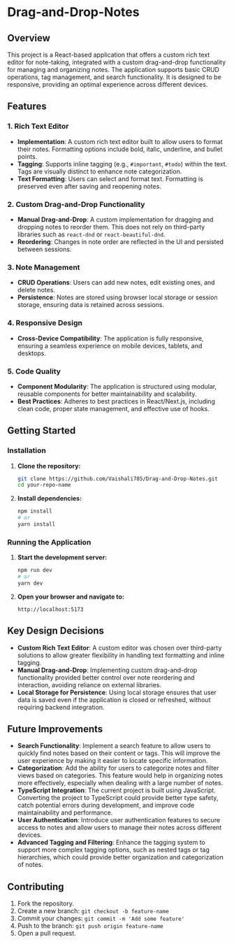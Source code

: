 # Drag-and-Drop-Notes

## Overview

This project is a React-based application that offers a custom rich text editor for note-taking, integrated with a custom drag-and-drop functionality for managing and organizing notes. The application supports basic CRUD operations, tag management, and search functionality. It is designed to be responsive, providing an optimal experience across different devices.

## Features

### 1. Rich Text Editor

- **Implementation**: A custom rich text editor built to allow users to format their notes. Formatting options include bold, italic, underline, and bullet points.
- **Tagging**: Supports inline tagging (e.g., `#important`, `#todo`) within the text. Tags are visually distinct to enhance note categorization.
- **Text Formatting**: Users can select and format text. Formatting is preserved even after saving and reopening notes.

### 2. Custom Drag-and-Drop Functionality

- **Manual Drag-and-Drop**: A custom implementation for dragging and dropping notes to reorder them. This does not rely on third-party libraries such as `react-dnd` or `react-beautiful-dnd`.
- **Reordering**: Changes in note order are reflected in the UI and persisted between sessions.

### 3. Note Management

- **CRUD Operations**: Users can add new notes, edit existing ones, and delete notes.
- **Persistence**: Notes are stored using browser local storage or session storage, ensuring data is retained across sessions.

### 4. Responsive Design

- **Cross-Device Compatibility**: The application is fully responsive, ensuring a seamless experience on mobile devices, tablets, and desktops.

### 5. Code Quality

- **Component Modularity**: The application is structured using modular, reusable components for better maintainability and scalability.
- **Best Practices**: Adheres to best practices in React/Next.js, including clean code, proper state management, and effective use of hooks.

## Getting Started

### Installation

1. **Clone the repository:**

   ```bash
   git clone https://github.com/Vaishali785/Drag-and-Drop-Notes.git
   cd your-repo-name
   ```

2. **Install dependencies:**
   ```bash
   npm install
   # or
   yarn install
   ```

### Running the Application

1. **Start the development server:**

   ```bash
   npm run dev
   # or
   yarn dev
   ```

2. **Open your browser and navigate to:**
   ```
   http://localhost:5173
   ```

## Key Design Decisions

- **Custom Rich Text Editor**: A custom editor was chosen over third-party solutions to allow greater flexibility in handling text formatting and inline tagging.
- **Manual Drag-and-Drop**: Implementing custom drag-and-drop functionality provided better control over note reordering and interaction, avoiding reliance on external libraries.
- **Local Storage for Persistence**: Using local storage ensures that user data is saved even if the application is closed or refreshed, without requiring backend integration.

## Future Improvements

- **Search Functionality**: Implement a search feature to allow users to quickly find notes based on their content or tags. This will improve the user experience by making it easier to locate specific information.
- **Categorization**: Add the ability for users to categorize notes and filter views based on categories. This feature would help in organizing notes more effectively, especially when dealing with a large number of notes.
- **TypeScript Integration**: The current project is built using JavaScript. Converting the project to TypeScript could provide better type safety, catch potential errors during development, and improve code maintainability and performance.
- **User Authentication**: Introduce user authentication features to secure access to notes and allow users to manage their notes across different devices.
- **Advanced Tagging and Filtering**: Enhance the tagging system to support more complex tagging options, such as nested tags or tag hierarchies, which could provide better organization and categorization of notes.

## Contributing

1. Fork the repository.
2. Create a new branch: `git checkout -b feature-name`
3. Commit your changes: `git commit -m 'Add some feature'`
4. Push to the branch: `git push origin feature-name`
5. Open a pull request.

